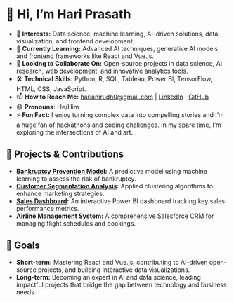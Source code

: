# 👋 Hi, I’m Hari Prasath

- 👀 **Interests:** Data science, machine learning, AI-driven solutions, data visualization, and frontend development.
- 🌱 **Currently Learning:** Advanced AI techniques, generative AI models, and frontend frameworks like React and Vue.js.
- 💞️ **Looking to Collaborate On:** Open-source projects in data science, AI research, web development, and innovative analytics tools.
- 🛠 **Technical Skills:** Python, R, SQL, Tableau, Power BI, TensorFlow, HTML, CSS, JavaScript.
- 📫 **How to Reach Me:** [harianirudh0@gmail.com](mailto:harianirudh0@gmail.com) | [LinkedIn](https://www.linkedin.com/in/hari-prasath-9bab91299/) | [GitHub](https://github.com/hari7702/)
- 😄 **Pronouns:** He/Him
- ⚡ **Fun Fact:** I enjoy turning complex data into compelling stories and I’m a huge fan of hackathons and coding challenges. In my spare time, I’m exploring the intersections of AI and art.

## 🔧 Projects & Contributions
- **[Bankruptcy Prevention Model](https://github.com/hari7702/Bankruptcy-Prevention-Model):** A predictive model using machine learning to assess the risk of bankruptcy.
- **[Customer Segmentation Analysis](https://github.com/hari7702/Customer-Segmentation-Analysis):** Applied clustering algorithms to enhance marketing strategies.
- **[Sales Dashboard](https://github.com/hari7702):** An interactive Power BI dashboard tracking key sales performance metrics.
- **[Airline Management System](https://github.com/hari7702/Airline-Management-System):** A comprehensive Salesforce CRM for managing flight schedules and bookings.

## 🎯 Goals
- **Short-term:** Mastering React and Vue.js, contributing to AI-driven open-source projects, and building interactive data visualizations.
- **Long-term:** Becoming an expert in AI and data science, leading impactful projects that bridge the gap between technology and business needs.

<!---
hari7702/hari7702 is a ✨ special ✨ repository because its `README.md` (this file) appears on your GitHub profile.
You can click the Preview link to take a look at your changes.
--->
